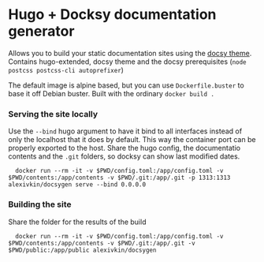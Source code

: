 # Hugo + Docksy documentation generator

Allows you to build your static documentation sites using the [docsy theme](https://www.docsy.dev/).
Contains hugo-extended, docsy theme and the docsy prerequisites (`node postcss postcss-cli autoprefixer`)

The default image is alpine based, but you can use `Dockerfile.buster` to base it off Debian buster. Built with the ordinary `docker build .`

### Serving the site locally

Use the `--bind` hugo argument to have it bind to all interfaces instead of only the localhost that it does by default. This way the container port can be properly exported to the host.
Share the hugo config, the documentatio contents and the `.git` folders, so docksy can show last modified dates.

      docker run --rm -it -v $PWD/config.toml:/app/config.toml -v $PWD/contents:/app/contents -v $PWD/.git:/app/.git -p 1313:1313 alexivkin/docsygen serve --bind 0.0.0.0

### Building the site

Share the folder for the results of the build

      docker run --rm -it -v $PWD/config.toml:/app/config.toml -v $PWD/contents:/app/contents -v $PWD/.git:/app/.git -v $PWD/public:/app/public alexivkin/docsygen
